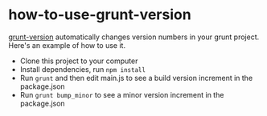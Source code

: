 
how-to-use-grunt-version
========================

[grunt-version](https://github.com/kswedberg/grunt-version) automatically changes version numbers in your grunt project.  Here's an example of how to use it.

 * Clone this project to your computer
 * Install dependencies, run `npm install`
 * Run `grunt` and then edit main.js to see a build version increment in the package.json
 * Run `grunt bump_minor` to see a minor version increment in the package.json
